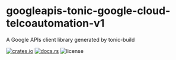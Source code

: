 # googleapis-tonic-google-cloud-telcoautomation-v1

A Google APIs client library generated by tonic-build

[![crates.io](https://img.shields.io/crates/v/googleapis-tonic-google-cloud-telcoautomation-v1)](https://crates.io/crates/googleapis-tonic-google-cloud-telcoautomation-v1)
[![docs.rs](https://img.shields.io/docsrs/googleapis-tonic-google-cloud-telcoautomation-v1)](https://docs.rs/googleapis-tonic-google-cloud-telcoautomation-v1)
![license](https://img.shields.io/crates/l/googleapis-tonic-google-cloud-telcoautomation-v1)
